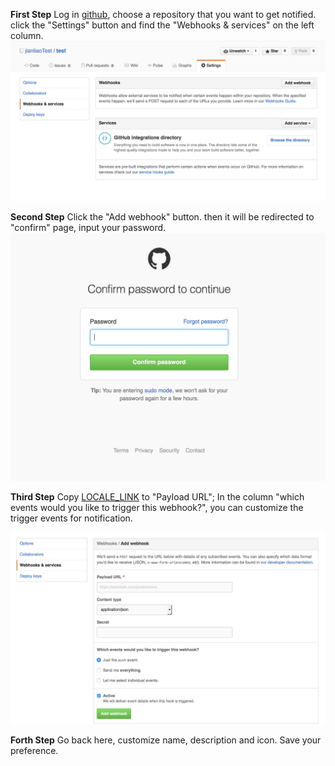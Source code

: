 **First Step** Log in [github](https://github.com/), choose a repository that you want to get notified. click the "Settings" button and find the "Webhooks & services" on the left column.
![](/images/inte-guide/sample-githubwebhook-1.png)

**Second Step** Click the "Add webhook" button. then it will be redirected to "confirm" page, input your password.
![](/images/inte-guide/sample-githubwebhook-2.png)

**Third Step** Copy [LOCALE_LINK](LOCALE_LINK) to "Payload URL"; In the column "which events would you like to trigger this webhook?", you can customize the trigger events for notification.

![](/images/inte-guide/sample-githubwebhook-3.png)

**Forth Step** Go back here, customize name, description and icon. Save your preference.